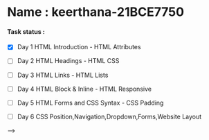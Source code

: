 # Name :  keerthana-21BCE7750
#### Task status :
- [x] Day 1 HTML Introduction - HTML Attributes
- [ ] Day 2 HTML Headings - HTML CSS
- [ ] Day 3 HTML Links - HTML Lists
- [ ] Day 4 HTML Block & Inline - HTML Responsive
- [ ] Day 5 HTML Forms and CSS Syntax - CSS Padding
- [ ] Day 6 CSS Position,Navigation,Dropdown,Forms,Website Layout


-->
